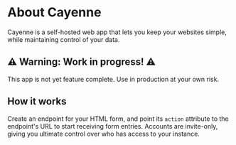 # About Cayenne
Cayenne is a self-hosted web app that lets you keep your websites simple, while maintaining control of your data.

## ⚠️ Warning: Work in progress! ⚠️
This app is not yet feature complete. Use in production at your own risk.

## How it works
Create an endpoint for your HTML form, and point its `action` attribute to the endpoint's URL to start receiving form
entries. Accounts are invite-only, giving you ultimate control over who has access to your instance.
